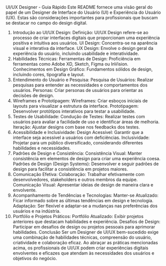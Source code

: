 UI/UX Designer - Guia Rápido
Este README fornece uma visão geral do papel de um Designer de Interface do Usuário (UI) e Experiência do Usuário (UX). Estas são considerações importantes para profissionais que buscam se destacar no campo do design digital.

1. Introdução ao UI/UX Design:
Definição: UI/UX Design refere-se ao processo de criar interfaces digitais que proporcionam uma experiência positiva e intuitiva aos usuários.
UI Design: Concentra-se na aparência visual e interativa da interface.
UX Design: Envolve o design geral da experiência do usuário, incluindo usabilidade e interatividade.
2. Habilidades Técnicas:
Ferramentas de Design: Proficiência em ferramentas como Adobe XD, Sketch, Figma ou InVision.
Conhecimentos em Design Gráfico: Fundamentos sólidos de design, incluindo cores, tipografia e layout.
3. Entendimento do Usuário e Pesquisa:
Pesquisa de Usuários: Realizar pesquisas para entender as necessidades e comportamentos dos usuários.
Personas: Criar personas de usuários para orientar as decisões de design.
4. Wireframes e Prototipagem:
Wireframes: Criar esboços iniciais de layouts para visualizar a estrutura da interface.
Prototipagem: Desenvolver protótipos interativos para testar a usabilidade.
5. Testes de Usabilidade:
Condução de Testes: Realizar testes com usuários para avaliar a facilidade de uso e identificar áreas de melhoria.
Iteração: Ajustar designs com base nos feedbacks dos testes.
6. Acessibilidade e Inclusividade:
Design Acessível: Garantir que a interface seja acessível a usuários com deficiências.
Inclusividade: Projetar para um público diversificado, considerando diferentes habilidades e necessidades.
7. Padrões de Design e Consistência:
Consistência Visual: Manter consistência em elementos de design para criar uma experiência coesa.
Padrões de Design (Design Systems): Desenvolver e seguir padrões de design para facilitar a consistência em projetos maiores.
8. Comunicação Efetiva:
Colaboração: Trabalhar efetivamente com desenvolvedores, stakeholders e outros membros da equipe.
Comunicação Visual: Apresentar ideias de design de maneira clara e envolvente.
9. Acompanhamento de Tendências e Tecnologias:
Manter-se Atualizado: Ficar informado sobre as últimas tendências em design e tecnologia.
Adaptação: Ser flexível e adaptar-se a mudanças nas preferências dos usuários e na indústria.
10. Portfólio e Projetos Práticos:
Portfólio Atualizado: Exibir projetos anteriores que destacam habilidades e experiência.
Desafios de Design: Participar em desafios de design ou projetos pessoais para aprimorar habilidades.
Conclusão
Ser um Designer de UI/UX bem-sucedido exige uma combinação de habilidades técnicas, compreensão do usuário, criatividade e colaboração eficaz. Ao abraçar as práticas mencionadas acima, os profissionais de UI/UX podem criar experiências digitais envolventes e eficazes que atendam às necessidades dos usuários e objetivos do negócio.





